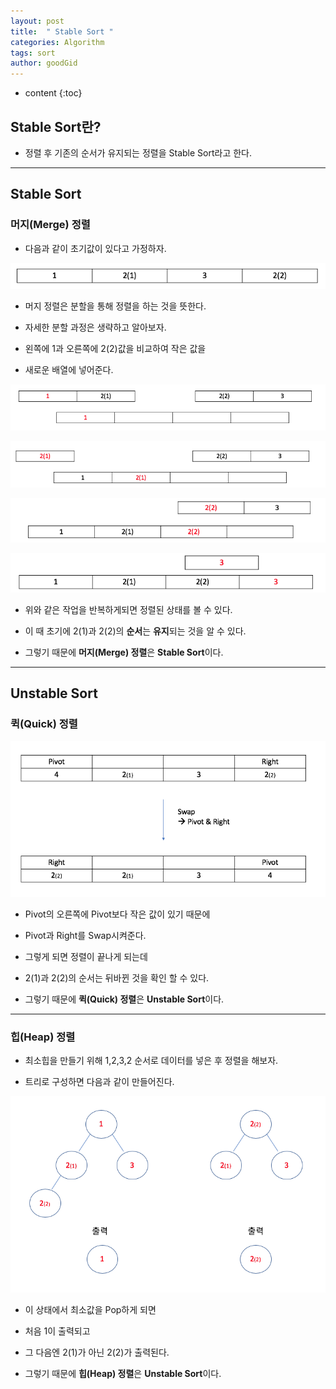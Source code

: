 ```yaml
---
layout: post
title:  " Stable Sort "
categories: Algorithm
tags: sort
author: goodGid
---
```

* content
{:toc}

## Stable Sort란?

* 정렬 후 기존의 순서가 유지되는 정렬을 Stable Sort라고 한다.





---


## Stable Sort

### 머지(Merge) 정렬

* 다음과 같이 초기값이 있다고 가정하자.

![](/assets/img/algorithm/stable_sort_1.png)

* 머지 정렬은 분할을 통해 정렬을 하는 것을 뜻한다.

* 자세한 분할 과정은 생략하고 알아보자.

* 왼쪽에 1과 오른쪽에 2(2)값을 비교하여 작은 값을 

* 새로운 배열에 넣어준다.

![](/assets/img/algorithm/stable_sort_2.png)

![](/assets/img/algorithm/stable_sort_3.png)

![](/assets/img/algorithm/stable_sort_4.png)

![](/assets/img/algorithm/stable_sort_5.png)

* 위와 같은 작업을 반복하게되면 정렬된 상태를 볼 수 있다.

* 이 때 초기에 2(1)과 2(2)의 **순서**는 **유지**되는 것을 알 수 있다.

* 그렇기 때문에 **머지(Merge) 정렬**은 **Stable Sort**이다.


---


## Unstable Sort

### 퀵(Quick) 정렬


![](/assets/img/algorithm/stable_sort_6.png)

* Pivot의 오른쪽에 Pivot보다 작은 값이 있기 때문에

* Pivot과 Right를 Swap시켜준다.

* 그렇게 되면 정렬이 끝나게 되는데

* 2(1)과 2(2)의 순서는 뒤바뀐 것을 확인 할 수 있다.

* 그렇기 때문에 **퀵(Quick) 정렬**은 **Unstable Sort**이다.

---


### 힙(Heap) 정렬

* 최소힙을 만들기 위해 1,2,3,2 순서로 데이터를 넣은 후 정렬을 해보자.

* 트리로 구성하면 다음과 같이 만들어진다.

![](/assets/img/algorithm/stable_sort_7.png)

* 이 상태에서 최소값을 Pop하게 되면

* 처음 1이 출력되고 

* 그 다음엔 2(1)가 아닌 2(2)가 출력된다.

* 그렇기 때문에 **힙(Heap) 정렬**은 **Unstable Sort**이다.